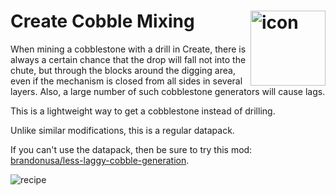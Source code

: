 # <img align="right" width="120" src="https://github.com/sedyh/create-cobble-mixing/assets/19890545/e8c687c4-f5a0-4e78-9ed7-2cd00d4c70f0" alt="icon" title="icon" /> Create Cobble Mixing

When mining a cobblestone with a drill in Create, there is always a certain chance that the drop will fall not into the chute, but through the blocks around the digging area, even if the mechanism is closed from all sides in several layers. Also, a large number of such cobblestone generators will cause lags.

This is a lightweight way to get a cobblestone instead of drilling.


Unlike similar modifications, this is a regular datapack. 

If you can't use the datapack, then be sure to try this mod: [brandonusa/less-laggy-cobble-generation](https://www.curseforge.com/minecraft/mc-mods/less-laggy-cobble-generation).

![recipe](https://github.com/sedyh/create-cobble-mixing/assets/19890545/9274e231-590b-4d15-9f73-c4a6caf424a4)
